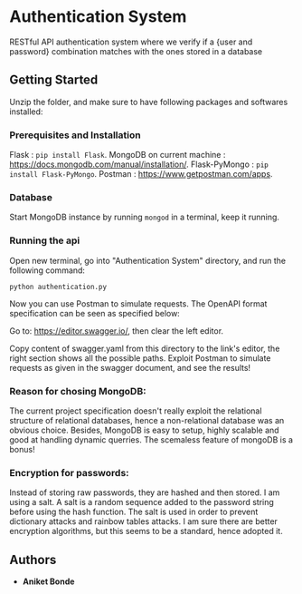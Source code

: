 # Authentication System

RESTful API authentication system where we verify if a {user and password} combination matches with the ones stored in a database

## Getting Started

Unzip the folder, and make sure to have following packages and softwares installed:

### Prerequisites and Installation

Flask : ```pip install Flask```.
MongoDB on current machine : https://docs.mongodb.com/manual/installation/.
Flask-PyMongo : ```pip install Flask-PyMongo```.
Postman : https://www.getpostman.com/apps.

### Database

Start MongoDB instance by running ```mongod``` in a terminal, keep it running.

### Running the api

Open new terminal, go into "Authentication System" directory, and run the following command:

```python authentication.py```

Now you can use Postman to simulate requests. The OpenAPI format specification can be seen as specified below:

Go to: https://editor.swagger.io/, then clear the left editor.

Copy content of swagger.yaml from this directory to the link's editor, the right section shows all the possible paths.
Exploit Postman to simulate requests as given in the swagger document, and see the results!


### Reason for chosing MongoDB:

The current project specification doesn't really exploit the relational structure of relational databases, hence
a non-relational database was an obvious choice. Besides, MongoDB is easy to setup, highly scalable and good at 
handling dynamic querries. The scemaless feature of mongoDB is a bonus!

### Encryption for passwords:

Instead of storing raw passwords, they are hashed and then stored. I am using a salt. A salt is a random sequence added to the password string before using the hash function. The salt is used in order to prevent dictionary attacks and rainbow tables attacks. I am sure there are better encryption algorithms, but this seems to be a standard, hence adopted it.

## Authors

* **Aniket Bonde**
